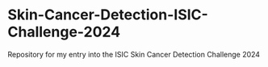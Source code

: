 # Skin-Cancer-Detection-ISIC-Challenge-2024
Repository for my entry into the ISIC Skin Cancer Detection Challenge 2024

